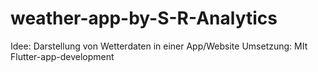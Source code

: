 # weather-app-by-S-R-Analytics

Idee: Darstellung von Wetterdaten in einer App/Website
Umsetzung: MIt Flutter-app-development

